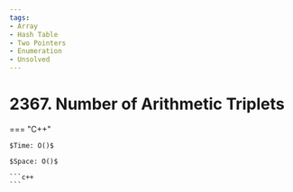 ```yaml
---
tags:
- Array
- Hash Table
- Two Pointers
- Enumeration
- Unsolved
---
```



# 2367. Number of Arithmetic Triplets

=== "C++"

    $Time: O()$

    $Space: O()$

    ```c++
    ```